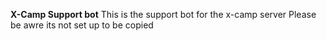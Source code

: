 **X-Camp Support bot**
This is the support bot for the x-camp server
Please be awre its not set up to be copied
